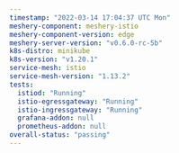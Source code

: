 ```yaml
---
timestamp: "2022-03-14 17:04:37 UTC Mon"
meshery-component: meshery-istio
meshery-component-version: edge
meshery-server-version: "v0.6.0-rc-5b"
k8s-distro: minikube
k8s-version: "v1.20.1"
service-mesh: istio
service-mesh-version: "1.13.2"
tests:
  istiod: "Running"
  istio-egressgateway: "Running"
  istio-ingressgateway: "Running"
  grafana-addon: null
  prometheus-addon: null
overall-status: "passing"
---
```

